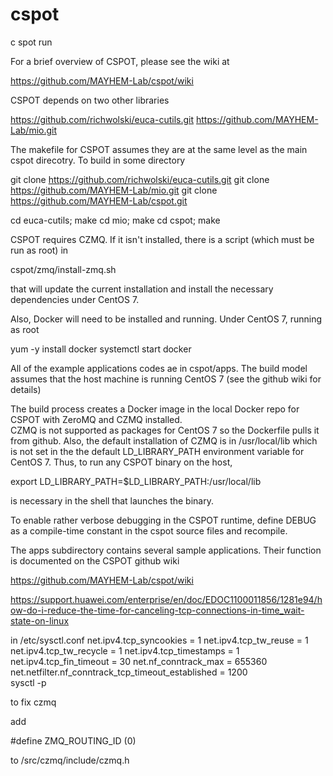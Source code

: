 # cspot
c spot run

For a brief overview of CSPOT, please see the wiki at

https://github.com/MAYHEM-Lab/cspot/wiki

CSPOT depends on two other libraries

https://github.com/richwolski/euca-cutils.git
https://github.com/MAYHEM-Lab/mio.git

The makefile for CSPOT assumes they are at the same level as the main cspot direcotry.  To build in some directory

git clone https://github.com/richwolski/euca-cutils.git
git clone https://github.com/MAYHEM-Lab/mio.git
git clone https://github.com/MAYHEM-Lab/cspot.git

cd euca-cutils; make
cd mio; make
cd cspot; make

CSPOT requires CZMQ.  If it isn't installed, there is a script (which must be run as root) in

cspot/zmq/install-zmq.sh

that will update the current installation
and install the necessary dependencies under CentOS 7.

Also, Docker will need to be installed and running.  Under CentOS 7,
running as root

yum -y install docker
systemctl start docker

All of the example applications codes ae in cspot/apps.  The build model assumes 
that the host machine is running CentOS 7 (see the github wiki for details)

The build process creates a Docker image in the local Docker repo for CSPOT with ZeroMQ and CZMQ installed.  
CZMQ is not supported as packages for CentOS 7 so the Dockerfile pulls it from github.  Also,
the default installation of CZMQ is in /usr/local/lib which is not set in the
the default LD_LIBRARY_PATH environment variable for CentOS 7.  Thus, to run any CSPOT binary
on the host, 

export LD_LIBRARY_PATH=$LD_LIBRARY_PATH:/usr/local/lib

is necessary in the shell that launches the binary.

To enable rather verbose debugging in the CSPOT runtime, define DEBUG as a compile-time 
constant in the cspot source files and recompile.

The apps subdirectory contains several sample applications.  Their function is documented on the CSPOT github wiki

https://github.com/MAYHEM-Lab/cspot/wiki

https://support.huawei.com/enterprise/en/doc/EDOC1100011856/1281e94/how-do-i-reduce-the-time-for-canceling-tcp-connections-in-time_wait-state-on-linux

in /etc/sysctl.conf
net.ipv4.tcp_syncookies = 1 
net.ipv4.tcp_tw_reuse = 1 
net.ipv4.tcp_tw_recycle = 1 
net.ipv4.tcp_timestamps = 1 
net.ipv4.tcp_fin_timeout = 30 
net.nf_conntrack_max = 655360 
net.netfilter.nf_conntrack_tcp_timeout_established  = 1200     
sysctl -p

to fix czmq

add

#define ZMQ_ROUTING_ID (0)

to /src/czmq/include/czmq.h

